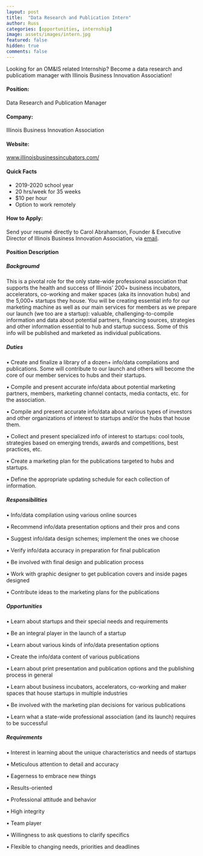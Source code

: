 ```yaml
---
layout: post
title:  "Data Research and Publication Intern"
author: Russ
categories: [opportunities, internship]
image: assets/images/intern.jpg
featured: false
hidden: true
comments: false
---
```

Looking for an OM&IS related Internship? Become a data research and publicatiom manager with Illinois Business Innovation Association!


#### Position:
 Data Research and Publication Manager

#### Company:
Illinois Business Innovation Association

#### Website:
<a href="https://www.illinoisbusinessincubators.com/">www.illinoisbusinessincubators.com/</a>

#### Quick Facts
-	2019-2020 school year
-	20 hrs/week for 35 weeks 
-	$10 per hour
-	Option to work remotely 

#### How to Apply:
Send your resumé directly to Carol Abrahamson, Founder & Executive Director of Illinois Business Innovation Association, via <a href="mailto: Carol@CarolAbrahamson.com.">email</a>.

#### Position Description
 
##### Backgroumd
This is a pivotal role for the only state-wide professional association that supports the health and success of Illinois’ 200+ business incubators, accelerators, co-working and maker spaces (aka its innovation hubs) and the 5,000+ startups they house. You will be creating essential info for our marketing machine as well as our main services for members as we prepare our launch (we too are a startup): valuable, challenging-to-compile information and data about potential partners, financing sources, strategies and other information essential to hub and startup success. Some of this info will be published and marketed as individual publications.
 
##### Duties

• Create and finalize a library of a dozen+ info/data compilations and publications. Some will contribute to our launch and others will become the core of our member services to hubs and their startups.

• Compile and present accurate info/data about potential marketing partners, members, marketing channel contacts, media contacts, etc. for the association.

• Compile and present accurate info/data about various types of investors and other organizations of interest to startups and/or the hubs that house them.

• Collect and present specialized info of interest to startups: cool tools, strategies based on emerging trends, awards and competitions, best practices, etc.

• Create a marketing plan for the publications targeted to hubs and startups.

• Define the appropriate updating schedule for each collection of information.
 

##### Responsibilities

• Info/data compilation using various online sources

• Recommend info/data presentation options and their pros and cons

• Suggest info/data design schemes; implement the ones we choose

• Verify info/data accuracy in preparation for final publication

• Be involved with final design and publication process

• Work with graphic designer to get publication covers and inside pages designed

• Contribute ideas to the marketing plans for the publications

 
##### Opportunities

• Learn about startups and their special needs and requirements

• Be an integral player in the launch of a startup

• Learn about various kinds of info/data presentation options

• Create the info/data content of various publications

• Learn about print presentation and publication options and the publishing process in general

• Learn about business incubators, accelerators, co-working and maker spaces that house startups in multiple industries

• Be involved with the marketing plan decisions for various publications

• Learn what a state-wide professional association (and its launch) requires to be successful
 

##### Requirements

• Interest in learning about the unique characteristics and needs of startups

• Meticulous attention to detail and accuracy

• Eagerness to embrace new things

• Results-oriented

• Professional attitude and behavior

• High integrity

• Team player

• Willingness to ask questions to clarify specifics

• Flexible to changing needs, priorities and deadlines
 

